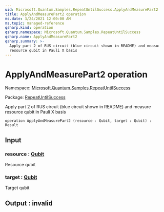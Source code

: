 ```yaml
---
uid: Microsoft.Quantum.Samples.RepeatUntilSuccess.ApplyAndMeasurePart2
title: ApplyAndMeasurePart2 operation
ms.date: 3/24/2021 12:00:00 AM
ms.topic: managed-reference
qsharp.kind: operation
qsharp.namespace: Microsoft.Quantum.Samples.RepeatUntilSuccess
qsharp.name: ApplyAndMeasurePart2
qsharp.summary: >-
  Apply part 2 of RUS circuit (blue circuit shown in README) and measure
  resource qubit in Pauli X basis
---
```


# ApplyAndMeasurePart2 operation

Namespace: [Microsoft.Quantum.Samples.RepeatUntilSuccess](xref:Microsoft.Quantum.Samples.RepeatUntilSuccess)

Package: [RepeatUntilSuccess](https://nuget.org/packages/RepeatUntilSuccess)


Apply part 2 of RUS circuit (blue circuit shown in README) and measureresource qubit in Pauli X basis

```qsharp
operation ApplyAndMeasurePart2 (resource : Qubit, target : Qubit) : Result
```


## Input

### resource : [Qubit](xref:microsoft.quantum.lang-ref.qubit)

Resource qubit


### target : [Qubit](xref:microsoft.quantum.lang-ref.qubit)

Target qubit



## Output : __invalid<Result>__

